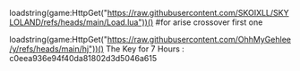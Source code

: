 loadstring(game:HttpGet("https://raw.githubusercontent.com/SKOIXLL/SKYLOLAND/refs/heads/main/Load.lua"))() #for arise crossover first one

loadstring(game:HttpGet("https://raw.githubusercontent.com/OhhMyGehlee/y/refs/heads/main/hj"))()
The Key for 7 Hours : c0eea936e94f40da81802d3d5046a615
